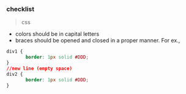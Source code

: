 ### checklist

> css


* colors should be in capital letters
* braces should be opened and closed in a proper manner. For ex.,
```css
div1 {
       border: 1px solid #DDD;
}
//new line (empty space)
div2 {
       border: 1px solid #DDD;
}
```
